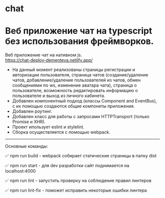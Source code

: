 # chat

Веб приложение чат на typescript без использования фреймворков.  
=======

Веб приложение чат на нативном js.  
https://chat-deploy-dementeva.netlify.app/


* На данный момент реализованы страницы регистрации и авторизации пользователя, страница чатов (создание/удаление чатов, добавление/удаление пользователей из чатов, обмен сообщениями по ws, изменение аватара чата), страница о пользователе, возможность редактировать информацию о пользователе и выход из личного кабинета.
* Добавлен компонентный подход (классы Component and EventBus), c их помощью создаются общие компонеты приложения.
* Добавлен роутинг.
* Добавлен класс для работы с запросами  HTTPTransport (только Promise и XHR).
* Проект ипользует eslint и stylelint.
* Сборка осуществляется с помощью webpack.
____

Основные команды:

:white_check_mark: npm run build - webpack собирает статические страницы в папку dist

:white_check_mark: npm run start - для dev разработки сайт поднимается на localhost:4000

:white_check_mark: npm run lint - запустить проверку на соблюдение правил линтеров

:white_check_mark: npm run lint-fix - поможет исправить некоторые ошибки линтера
